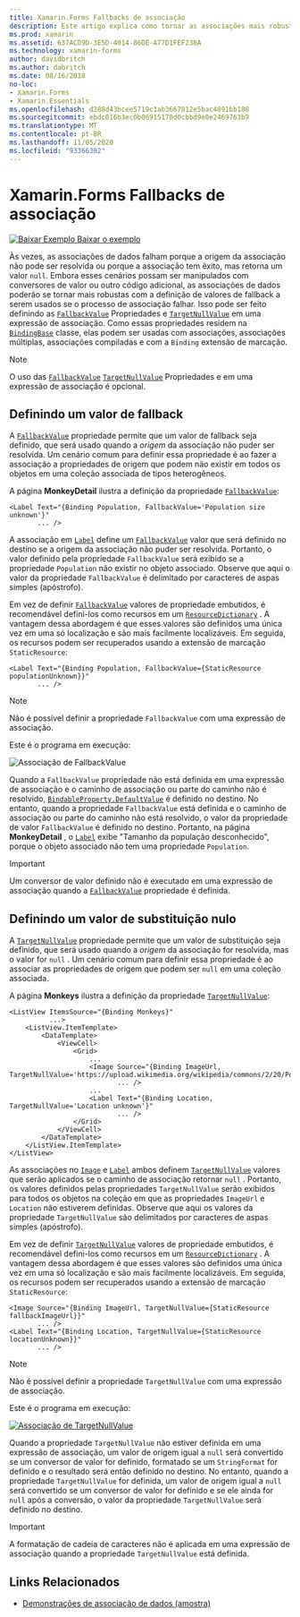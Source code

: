 ```yaml
---
title: Xamarin.Forms Fallbacks de associação
description: Este artigo explica como tornar as associações mais robustas definindo valores de fallback que serão usados se a associação falhar.
ms.prod: xamarin
ms.assetid: 637ACD9D-3E5D-4014-86DE-A77D1FEF238A
ms.technology: xamarin-forms
author: davidbritch
ms.author: dabritch
ms.date: 08/16/2018
no-loc:
- Xamarin.Forms
- Xamarin.Essentials
ms.openlocfilehash: d288d43bcee5719c1ab3667812e5bac4891bb188
ms.sourcegitcommit: ebdc016b3ec0b06915170d0cbbd9e0e2469763b9
ms.translationtype: MT
ms.contentlocale: pt-BR
ms.lasthandoff: 11/05/2020
ms.locfileid: "93366302"
---
```

# <a name="no-locxamarinforms-binding-fallbacks"></a>Xamarin.Forms Fallbacks de associação

[![Baixar Exemplo](~/media/shared/download.png) Baixar o exemplo](/samples/xamarin/xamarin-forms-samples/databindingdemos)

Às vezes, as associações de dados falham porque a origem da associação não pode ser resolvida ou porque a associação tem êxito, mas retorna um valor `null`. Embora esses cenários possam ser manipulados com conversores de valor ou outro código adicional, as associações de dados poderão se tornar mais robustas com a definição de valores de fallback a serem usados se o processo de associação falhar. Isso pode ser feito definindo as [`FallbackValue`](xref:Xamarin.Forms.BindingBase.FallbackValue) Propriedades e [`TargetNullValue`](xref:Xamarin.Forms.BindingBase.TargetNullValue) em uma expressão de associação. Como essas propriedades residem na [`BindingBase`](xref:Xamarin.Forms.BindingBase) classe, elas podem ser usadas com associações, associações múltiplas, associações compiladas e com a `Binding` extensão de marcação.

> [!NOTE]
> O uso das [`FallbackValue`](xref:Xamarin.Forms.BindingBase.FallbackValue) [`TargetNullValue`](xref:Xamarin.Forms.BindingBase.TargetNullValue) Propriedades e em uma expressão de associação é opcional.

## <a name="defining-a-fallback-value"></a>Definindo um valor de fallback

A [`FallbackValue`](xref:Xamarin.Forms.BindingBase.FallbackValue) propriedade permite que um valor de fallback seja definido, que será usado quando a *origem* da associação não puder ser resolvida. Um cenário comum para definir essa propriedade é ao fazer a associação a propriedades de origem que podem não existir em todos os objetos em uma coleção associada de tipos heterogêneos.

A página **MonkeyDetail** ilustra a definição da propriedade [`FallbackValue`](xref:Xamarin.Forms.BindingBase.FallbackValue):

```xaml
<Label Text="{Binding Population, FallbackValue='Population size unknown'}"
       ... />   
```

A associação em [`Label`](xref:Xamarin.Forms.Label) define um [`FallbackValue`](xref:Xamarin.Forms.BindingBase.FallbackValue) valor que será definido no destino se a origem da associação não puder ser resolvida. Portanto, o valor definido pela propriedade `FallbackValue` será exibido se a propriedade `Population` não existir no objeto associado. Observe que aqui o valor da propriedade `FallbackValue` é delimitado por caracteres de aspas simples (apóstrofo).

Em vez de definir [`FallbackValue`](xref:Xamarin.Forms.BindingBase.FallbackValue) valores de propriedade embutidos, é recomendável defini-los como recursos em um [`ResourceDictionary`](xref:Xamarin.Forms.ResourceDictionary) . A vantagem dessa abordagem é que esses valores são definidos uma única vez em uma só localização e são mais facilmente localizáveis. Em seguida, os recursos podem ser recuperados usando a extensão de marcação `StaticResource`:

```xaml
<Label Text="{Binding Population, FallbackValue={StaticResource populationUnknown}}"
       ... />  
```

> [!NOTE]
> Não é possível definir a propriedade `FallbackValue` com uma expressão de associação.

Este é o programa em execução:

![Associação de FallbackValue](binding-fallbacks-images/bindingunavailable-detail-cropped.png "Associação de FallbackValue")

Quando a `FallbackValue` propriedade não está definida em uma expressão de associação e o caminho de associação ou parte do caminho não é resolvido, [`BindableProperty.DefaultValue`](xref:Xamarin.Forms.BindableProperty.DefaultValue) é definido no destino. No entanto, quando a propriedade `FallbackValue` está definida e o caminho de associação ou parte do caminho não está resolvido, o valor da propriedade de valor `FallbackValue` é definido no destino. Portanto, na página **MonkeyDetail** , o [`Label`](xref:Xamarin.Forms.Label) exibe "Tamanho da população desconhecido", porque o objeto associado não tem uma propriedade `Population`.

> [!IMPORTANT]
> Um conversor de valor definido não é executado em uma expressão de associação quando a [`FallbackValue`](xref:Xamarin.Forms.BindingBase.FallbackValue) propriedade é definida.

## <a name="defining-a-null-replacement-value"></a>Definindo um valor de substituição nulo

A [`TargetNullValue`](xref:Xamarin.Forms.BindingBase.TargetNullValue) propriedade permite que um valor de substituição seja definido, que será usado quando a *origem* da associação for resolvida, mas o valor for `null` . Um cenário comum para definir essa propriedade é ao associar as propriedades de origem que podem ser `null` em uma coleção associada.

A página **Monkeys** ilustra a definição da propriedade [`TargetNullValue`](xref:Xamarin.Forms.BindingBase.TargetNullValue):

```xaml
<ListView ItemsSource="{Binding Monkeys}"
          ...>
    <ListView.ItemTemplate>
        <DataTemplate>
            <ViewCell>
                <Grid>
                    ...
                    <Image Source="{Binding ImageUrl, TargetNullValue='https://upload.wikimedia.org/wikipedia/commons/2/20/Point_d_interrogation.jpg'}"
                           ... />
                    ...
                    <Label Text="{Binding Location, TargetNullValue='Location unknown'}"
                           ... />
                </Grid>
            </ViewCell>
        </DataTemplate>
    </ListView.ItemTemplate>
</ListView>
```

As associações no [`Image`](xref:Xamarin.Forms.Image) e [`Label`](xref:Xamarin.Forms.Label) ambos definem [`TargetNullValue`](xref:Xamarin.Forms.BindingBase.TargetNullValue) valores que serão aplicados se o caminho de associação retornar `null` . Portanto, os valores definidos pelas propriedades `TargetNullValue` serão exibidos para todos os objetos na coleção em que as propriedades `ImageUrl` e `Location` não estiverem definidas. Observe que aqui os valores da propriedade `TargetNullValue` são delimitados por caracteres de aspas simples (apóstrofo).

Em vez de definir [`TargetNullValue`](xref:Xamarin.Forms.BindingBase.TargetNullValue) valores de propriedade embutidos, é recomendável defini-los como recursos em um [`ResourceDictionary`](xref:Xamarin.Forms.ResourceDictionary) . A vantagem dessa abordagem é que esses valores são definidos uma única vez em uma só localização e são mais facilmente localizáveis. Em seguida, os recursos podem ser recuperados usando a extensão de marcação `StaticResource`:

```xaml
<Image Source="{Binding ImageUrl, TargetNullValue={StaticResource fallbackImageUrl}}"
       ... />
<Label Text="{Binding Location, TargetNullValue={StaticResource locationUnknown}}"
       ... />
```

> [!NOTE]
> Não é possível definir a propriedade `TargetNullValue` com uma expressão de associação.

Este é o programa em execução:

[![Associação de TargetNullValue](binding-fallbacks-images/bindingunavailable-small.png "Associação de TargetNullValue")](binding-fallbacks-images/bindingunavailable-large.png#lightbox "Associação de TargetNullValue")

Quando a propriedade `TargetNullValue` não estiver definida em uma expressão de associação, um valor de origem igual a `null` será convertido se um conversor de valor for definido, formatado se um `StringFormat` for definido e o resultado será então definido no destino. No entanto, quando a propriedade `TargetNullValue` for definida, um valor de origem igual a `null` será convertido se um conversor de valor for definido e se ele ainda for `null` após a conversão, o valor da propriedade `TargetNullValue` será definido no destino.

> [!IMPORTANT]
> A formatação de cadeia de caracteres não é aplicada em uma expressão de associação quando a propriedade `TargetNullValue` está definida.

## <a name="related-links"></a>Links Relacionados

- [Demonstrações de associação de dados (amostra)](/samples/xamarin/xamarin-forms-samples/databindingdemos)